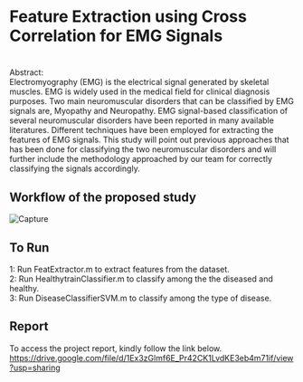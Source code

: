 # Feature Extraction using Cross Correlation for EMG Signals
#
Abstract:\
Electromyography (EMG) is the electrical signal generated by skeletal muscles. EMG is widely 
used in the medical field for clinical diagnosis purposes. Two main neuromuscular disorders 
that can be classified by EMG signals are, Myopathy and Neuropathy. EMG signal-based
classification of several neuromuscular disorders have been reported in many available
literatures. Different techniques have been employed for extracting the features of EMG 
signals. This study will point out previous approaches that has been done for classifying the 
two neuromuscular disorders and will further include the methodology approached by our team 
for correctly classifying the signals accordingly.
## Workflow of the proposed study
![Capture](https://user-images.githubusercontent.com/66588586/131224170-d346cc5f-1de5-4f72-bbf4-e936fd892523.PNG)

## To Run
1: Run FeatExtractor.m to extract features from the dataset.\
2: Run HealthytrainClassifier.m to classify among the the diseased and healthy.\
3: Run DiseaseClassifierSVM.m to classify among the type of disease.
## Report
To access the project report, kindly follow the link below.\
https://drive.google.com/file/d/1Ex3zGlmf6E_Pr42CK1LvdKE3eb4m71if/view?usp=sharing
